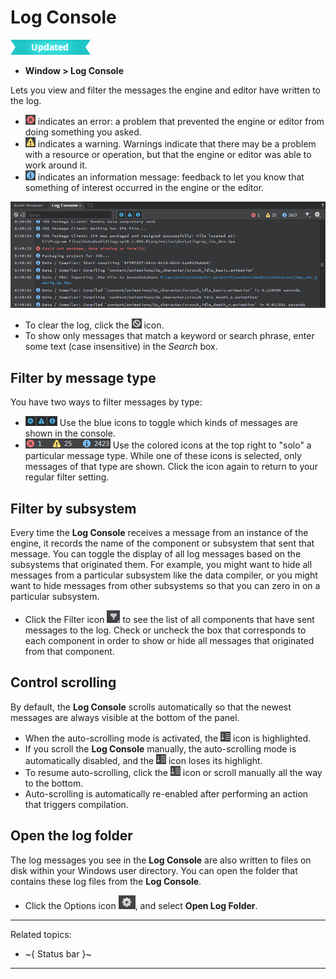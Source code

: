 # Log Console

![UPDATED](../images/updated.png)

- **Window > Log Console**

Lets you view and filter the messages the engine and editor have written to the log.

-	![Error](../images/icon_log_console_error.png) indicates an error: a problem that prevented the engine or editor from doing something you asked.
-	![Warning](../images/icon_log_console_warning.png) indicates a warning. Warnings indicate that there may be a problem with a resource or operation, but that the engine or editor was able to work around it.
-	![Message](../images/icon_log_console_message.png) indicates an information message: feedback to let you know that something of interest occurred in the engine or the editor.

![log_console](../images/log_console.png)

-	To clear the log, click the ![Clear](../images/icon_log_console_clear.png) icon.
-	To show only messages that match a keyword or search phrase, enter some text (case insensitive) in the *Search* box.

## Filter by message type

You have two ways to filter messages by type:

-	![Toggles](../images/icon_log_console_toggle.png) Use the blue icons to toggle which kinds of messages are shown in the console.
-	![Solo buttons](../images/icon_log_console_solo.png) Use the colored icons at the top right to "solo" a particular message type. While one of these icons is selected, only messages of that type are shown. Click the icon again to return to your regular filter setting.

## Filter by subsystem

Every time the **Log Console** receives a message from an instance of the engine, it records the name of the component or subsystem that sent that message. You can toggle the display of all log messages based on the subsystems that originated them. For example, you might want to hide all messages from a particular subsystem like the data compiler, or you might want to hide messages from other subsystems so that you can zero in on a particular subsystem.

-	Click the Filter icon ![Filter](../images/icon_explorer_filter.png) to see the list of all components that have sent messages to the log. Check or uncheck the box that corresponds to each component in order to show or hide all messages that originated from that component.

## Control scrolling

By default, the **Log Console** scrolls automatically so that the newest messages are always visible at the bottom of the panel.

-	When the auto-scrolling mode is activated, the ![Auto-Scroll](../images/icon_log_console_autoscroll.png) icon is highlighted.
-	If you scroll the **Log Console** manually, the auto-scrolling mode is automatically disabled, and the ![Auto-Scroll](../images/icon_log_console_autoscroll.png) icon loses its highlight.
-	To resume auto-scrolling, click the ![Auto-Scroll](../images/icon_log_console_autoscroll.png) icon or scroll manually all the way to the bottom.
- Auto-scrolling is automatically re-enabled after performing an action that triggers compilation.

## Open the log folder

The log messages you see in the **Log Console** are also written to files on disk within your Windows user directory. You can open the folder that contains these log files from the **Log Console**.

-	Click the Options icon ![Options](../images/icon_gear.png), and select **Open Log Folder**.

---
Related topics:
-	~{ Status bar }~

---
